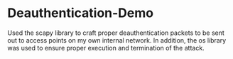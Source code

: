 # Deauthentication-Demo
Used the scapy library to craft proper deauthentication packets to be sent out to access points on my own internal network. In addition, the os library was used to ensure proper execution and termination of the attack.
